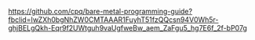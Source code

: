 https://github.com/cpq/bare-metal-programming-guide?fbclid=IwZXh0bgNhZW0CMTAAAR1FuyhT51fzQQcsn94V0Wh5r-ghjBELgQkh-Eqr9f2UWtguh9vaUgfweBw_aem_ZaFgu5_hg7E6f_2f-bP07g
